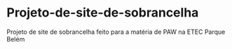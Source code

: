 # Projeto-de-site-de-sobrancelha
Projeto de site de sobrancelha feito para a matéria de PAW na ETEC Parque Belém
